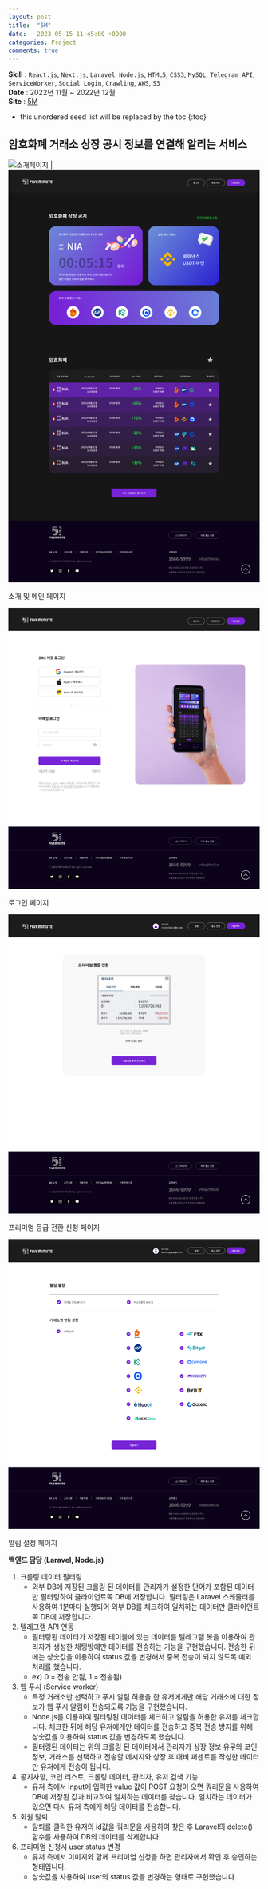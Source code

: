 ```yaml
---
layout: post
title:  "5M"
date:   2023-05-15 11:45:00 +0900
categories: Project
comments: true
---
```


**Skill** : `React.js`, `Next.js`, `Laravel`, `Node.js`, `HTML5`, `CSS3`, `MySQL`, `Telegram API`, `ServiceWorker`, `Social Login`, `Crawling`, `AWS`, `S3`  
**Date** : 2022년 11월 ~ 2022년 12월  
**Site** : [5M](https://5mi.io/)  

* this unordered seed list will be replaced by the toc
{:toc}


## 암호화폐 거래소 상장 공시 정보를 연결해 알리는 서비스  

![소개페이지](../../assets/img/5m/5M소개.png) | ![메인페이지](../../assets/img/5m/메인.png)

소개 및 메인 페이지

![로그인페이지](../../assets/img/5m/로그인.png)  

로그인 페이지

![등급전환페이지](../../assets/img/5m/프리미엄등급전환_사진선택완료.png) 

프리미엄 등급 전환 신청 페이지

![알림설정 페이지](../../assets/img/5m/알림설정_전체선택.png)  

알림 설정 페이지  


**백엔드 담당 (Laravel, Node.js)**

1. 크롤링 데이터 필터링
    - 외부 DB에 저장된 크롤링 된 데이터를 관리자가 설정한 단어가 포함된 데이터만 필터링하여 클라이언트쪽 DB에 저장합니다. 필터링은 Laravel 스케줄러를 사용하여 1분마다 실행되어 외부 DB를 체크하여 일치하는 데이터만 클라이언트 쪽 DB에 저장합니다.
2. 텔레그램 API 연동
    - 필터링된 데이터가 저장된 테이블에 있는 데이터를 텔레그램 봇을 이용하여 관리자가 생성한 채팅방에만 데이터를 전송하는 기능을 구현했습니다. 전송한 뒤에는 상숫값을 이용하여 status 값을 변경해서 중복 전송이 되지 않도록 예외 처리를 했습니다.
    - ex) 0 = 전송 안됨, 1 = 전송됨)
3. 웹 푸시 (Service worker)
    - 특정 거래소만 선택하고 푸시 알림 허용을 한 유저에게만 해당 거래소에 대한 정보가 웹 푸시 알림이 전송되도록 기능을 구현했습니다.
    - Node.js를 이용하여 필터링된 데이터를 체크하고 알림을 허용한 유저를 체크합니다. 체크한 뒤에 해당 유저에게만 데이터를 전송하고 중복 전송 방지를 위해 상숫값을 이용하여 status 값을 변경하도록 했습니다.
    - 필터링된 데이터는 위의 크롤링 된 데이터에서 관리자가 상장 정보 유무와 코인 정보, 거래소를 선택하고 전송할 메시지와 상장 후 대비 퍼센트를 작성한 데이터만 유저에게 전송이 됩니다.
4. 공지사항, 코인 리스트, 크롤링 데이터, 관리자, 유저 검색 기능
    - 유저 측에서 input에 입력한 value 값이 POST 요청이 오면 쿼리문을 사용하여 DB에 저장된 값과 비교하여 일치하는 데이터를 찾습니다. 일치하는 데이터가 있으면 다시 유저 측에게 해당 데이터를 전송합니다.
5. 회원 탈퇴
    - 탈퇴를 클릭한 유저의 id값을 쿼리문을 사용하여 찾은 후 Laravel의 delete() 함수를 사용하여 DB의 데이터를 삭제합니다.
6. 프리미엄 신청시 user status 변경
    - 유저 측에서 이미지와 함께 프리미엄 신청을 하면 관리자에서 확인 후 승인하는 형태입니다.
    - 상숫값을 사용하여 user의 status 값을 변경하는 형태로 구현했습니다.